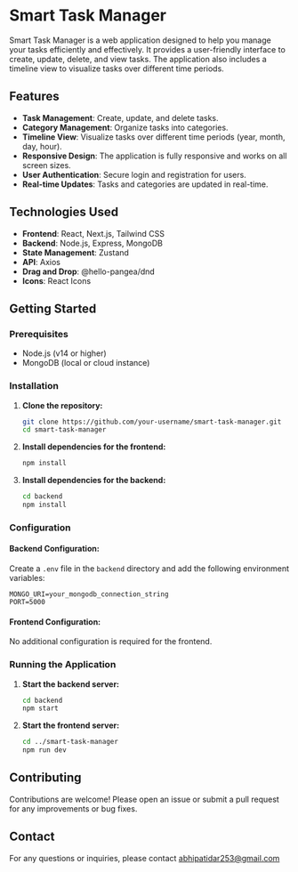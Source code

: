 # Smart Task Manager

Smart Task Manager is a web application designed to help you manage your tasks efficiently and effectively. It provides a user-friendly interface to create, update, delete, and view tasks. The application also includes a timeline view to visualize tasks over different time periods.

## Features

- **Task Management**: Create, update, and delete tasks.
- **Category Management**: Organize tasks into categories.
- **Timeline View**: Visualize tasks over different time periods (year, month, day, hour).
- **Responsive Design**: The application is fully responsive and works on all screen sizes.
- **User Authentication**: Secure login and registration for users.
- **Real-time Updates**: Tasks and categories are updated in real-time.

## Technologies Used

- **Frontend**: React, Next.js, Tailwind CSS
- **Backend**: Node.js, Express, MongoDB
- **State Management**: Zustand
- **API**: Axios
- **Drag and Drop**: @hello-pangea/dnd
- **Icons**: React Icons

## Getting Started

### Prerequisites

- Node.js (v14 or higher)
- MongoDB (local or cloud instance)

### Installation

1. **Clone the repository:**

   ```bash
   git clone https://github.com/your-username/smart-task-manager.git
   cd smart-task-manager
   ```

2. **Install dependencies for the frontend:**

   ```bash
   npm install 
   ```

3. **Install dependencies for the backend:**

   ```bash
   cd backend
   npm install
   ```

### Configuration

#### Backend Configuration:

Create a `.env` file in the `backend` directory and add the following environment variables:

```
MONGO_URI=your_mongodb_connection_string
PORT=5000
```

#### Frontend Configuration:

No additional configuration is required for the frontend.

### Running the Application

1. **Start the backend server:**

   ```bash
   cd backend
   npm start
   ```

2. **Start the frontend server:**

   ```bash
   cd ../smart-task-manager
   npm run dev
   ```

## Contributing

Contributions are welcome! Please open an issue or submit a pull request for any improvements or bug fixes.

## Contact

For any questions or inquiries, please contact abhipatidar253@gmail.com
